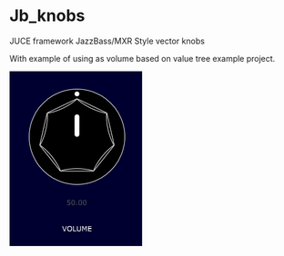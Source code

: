 # Jb_knobs
JUCE framework JazzBass/MXR Style vector knobs

With example of using as volume based on value tree example project.


![alt text](https://github.com/igorpie/Jb_knobs/blob/master/result.PNG?raw=true)
